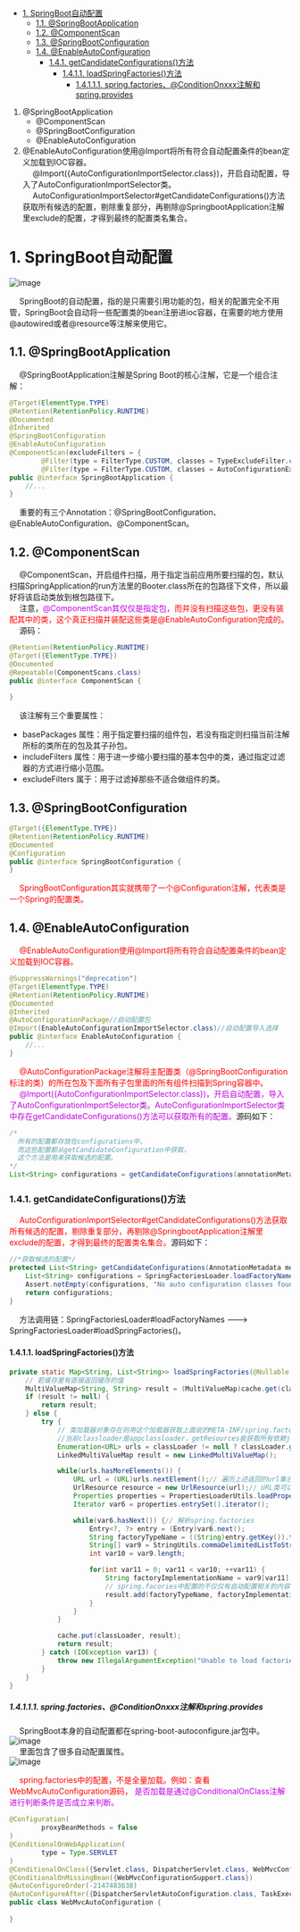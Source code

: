 
<!-- TOC -->

- [1. SpringBoot自动配置](#1-springboot自动配置)
    - [1.1. @SpringBootApplication](#11-springbootapplication)
    - [1.2. @ComponentScan](#12-componentscan)
    - [1.3. @SpringBootConfiguration](#13-springbootconfiguration)
    - [1.4. @EnableAutoConfiguration](#14-enableautoconfiguration)
        - [1.4.1. getCandidateConfigurations()方法](#141-getcandidateconfigurations方法)
            - [1.4.1.1. loadSpringFactories()方法](#1411-loadspringfactories方法)
                - [1.4.1.1.1. spring.factories、@ConditionOnxxx注解和spring.provides](#14111-springfactoriesconditiononxxx注解和springprovides)

<!-- /TOC -->

1. @SpringBootApplication  
    * @ComponentScan  
    * @SpringBootConfiguration  
    * @EnableAutoConfiguration  
2. @EnableAutoConfiguration使用@Import将所有符合自动配置条件的bean定义加载到IOC容器。   
&emsp; @Import({AutoConfigurationImportSelector.class})，开启自动配置，导入了AutoConfigurationImportSelector类。  
&emsp; AutoConfigurationImportSelector#getCandidateConfigurations()方法获取所有候选的配置，剔除重复部分，再剔除@SpringbootApplication注解里exclude的配置，才得到最终的配置类名集合。  


# 1. SpringBoot自动配置
![image](https://gitee.com/wt1814/pic-host/raw/master/images/sourceCode/springBoot/springBoot-3.png)  

&emsp; SpringBoot的自动配置，指的是只需要引用功能的包，相关的配置完全不用管，SpringBoot会自动将一些配置类的bean注册进ioc容器，在需要的地方使用@autowired或者@resource等注解来使用它。  

## 1.1. @SpringBootApplication
&emsp; @SpringBootApplication注解是Spring Boot的核心注解，它是一个组合注解：  

```java
@Target(ElementType.TYPE)
@Retention(RetentionPolicy.RUNTIME)
@Documented
@Inherited
@SpringBootConfiguration
@EnableAutoConfiguration
@ComponentScan(excludeFilters = {
        @Filter(type = FilterType.CUSTOM, classes = TypeExcludeFilter.class),
        @Filter(type = FilterType.CUSTOM, classes = AutoConfigurationExcludeFilter.class) })
public @interface SpringBootApplication {
    //...
}
```
&emsp; 重要的有三个Annotation：@SpringBootConfiguration、@EnableAutoConfiguration、@ComponentScan。 

## 1.2. @ComponentScan  
&emsp; @ComponentScan，开启组件扫描，用于指定当前应用所要扫描的包，默认扫描SpringApplication的run方法里的Booter.class所在的包路径下文件，所以最好将该启动类放到根包路径下。  
&emsp; 注意，<font color = "clime">@ComponentScan其仅仅是指定包，</font><font color = "red">而并没有扫描这些包，更没有装配其中的类，这个真正扫描并装配这些类是@EnableAutoConfiguration完成的。</font>  
&emsp; 源码：  

```java
@Retention(RetentionPolicy.RUNTIME)
@Target({ElementType.TYPE})
@Documented
@Repeatable(ComponentScans.class)
public @interface ComponentScan {
    
}
```
&emsp; 该注解有三个重要属性：  

* basePackages 属性：用于指定要扫描的组件包，若没有指定则扫描当前注解所标的类所在的包及其子孙包。  
* includeFilters 属性：用于进一步缩小要扫描的基本包中的类，通过指定过滤器的方式进行缩小范围。  
* excludeFilters 属于：用于过滤掉那些不适合做组件的类。  

## 1.3. @SpringBootConfiguration  

```java
@Target({ElementType.TYPE})
@Retention(RetentionPolicy.RUNTIME)
@Documented
@Configuration
public @interface SpringBootConfiguration {
}
```
&emsp; <font color = "red">SpringBootConfiguration其实就携带了一个@Configuration注解，代表类是一个Spring的配置类。</font>  

## 1.4. @EnableAutoConfiguration  
&emsp; <font color = "red">@EnableAutoConfiguration使用@Import将所有符合自动配置条件的bean定义加载到IOC容器。</font>  

```java
@SuppressWarnings("deprecation")
@Target(ElementType.TYPE)
@Retention(RetentionPolicy.RUNTIME)
@Documented
@Inherited
@AutoConfigurationPackage//自动配置包
@Import(EnableAutoConfigurationImportSelector.class)//自动配置导入选择
public @interface EnableAutoConfiguration {
    //...
}
```
&emsp; <font color = "red">@AutoConfigurationPackage注解将主配置类（@SpringBootConfiguration标注的类）的所在包及下面所有子包里面的所有组件扫描到Spring容器中。</font>  
&emsp; <font color = "clime">@Import({AutoConfigurationImportSelector.class})，开启自动配置，导入了AutoConfigurationImportSelector类。AutoConfigurationImportSelector类中存在getCandidateConfigurations()方法可以获取所有的配置。</font>源码如下：  

```java
/*
  所有的配置都存放在configurations中，
  而这些配置都从getCandidateConfiguration中获取，
  这个方法是用来获取候选的配置。
*/
List<String> configurations = getCandidateConfigurations(annotationMetadata, attributes);
```

### 1.4.1. getCandidateConfigurations()方法  
&emsp; <font color = "red">AutoConfigurationImportSelector#getCandidateConfigurations()方法获取所有候选的配置，剔除重复部分，再剔除@SpringbootApplication注解里exclude的配置，才得到最终的配置类名集合。</font>源码如下：  

```java
//*获取候选的配置*/
protected List<String> getCandidateConfigurations(AnnotationMetadata metadata, AnnotationAttributes attributes) {
    List<String> configurations = SpringFactoriesLoader.loadFactoryNames(this.getSpringFactoriesLoaderFactoryClass(), this.getBeanClassLoader());
    Assert.notEmpty(configurations, "No auto configuration classes found in META-INF/spring.factories. If you are using a custom packaging, make sure that file is correct.");
    return configurations;
}
```
&emsp; 方法调用链：SpringFactoriesLoader#loadFactoryNames ---> SpringFactoriesLoader#loadSpringFactories()。  

#### 1.4.1.1. loadSpringFactories()方法  

```java
private static Map<String, List<String>> loadSpringFactories(@Nullable ClassLoader classLoader) {
    // 若缓存里有直接返回缓存的值
    MultiValueMap<String, String> result = (MultiValueMap)cache.get(classLoader);
    if (result != null) {
        return result;
    } else {
        try {
            // 类加载器对象存在则用这个加载器获取上面说的META-INF/spring.factories的资源，不存在则用系统类加载器去获取
            //当前classloader是appclassloader，getResources能获取所有依赖jar里面的META-INF/spring.factories的完整路径
            Enumeration<URL> urls = classLoader != null ? classLoader.getResources("META-INF/spring.factories") : ClassLoader.getSystemResources("META-INF/spring.factories");
            LinkedMultiValueMap result = new LinkedMultiValueMap();

            while(urls.hasMoreElements()) {
                URL url = (URL)urls.nextElement();// 遍历上述返回的url集合
                UrlResource resource = new UrlResource(url);// URL类可以获取来自流，web，甚至jar包里面的资源
                Properties properties = PropertiesLoaderUtils.loadProperties(resource);
                Iterator var6 = properties.entrySet().iterator();

                while(var6.hasNext()) {// 解析spring.factories
                    Entry<?, ?> entry = (Entry)var6.next();
                    String factoryTypeName = ((String)entry.getKey()).trim();
                    String[] var9 = StringUtils.commaDelimitedListToStringArray((String)entry.getValue());
                    int var10 = var9.length;

                    for(int var11 = 0; var11 < var10; ++var11) {
                        String factoryImplementationName = var9[var11];
                        // spring.facories中配置的不仅仅有自动配置相关的内容，还有其他比如ApplicationContextInitializer等各种springboot启动的时候，初始化spring环境需要的配置,自动配置只是其中一项。这个cache也是在springboot启动阶段就赋值的
                        result.add(factoryTypeName, factoryImplementationName.trim());
                    }
                }
            }

            cache.put(classLoader, result);
            return result;
        } catch (IOException var13) {
            throw new IllegalArgumentException("Unable to load factories from location [META-INF/spring.factories]", var13);
        }
    }
}
```

##### 1.4.1.1.1. spring.factories、@ConditionOnxxx注解和spring.provides  
&emsp; SpringBoot本身的自动配置都在spring-boot-autoconfigure.jar包中。  
![image](https://gitee.com/wt1814/pic-host/raw/master/images/sourceCode/springBoot/springBoot-1.png)  
&emsp; 里面包含了很多自动配置属性。  
![image](https://gitee.com/wt1814/pic-host/raw/master/images/sourceCode/springBoot/springBoot-2.png)  

&emsp; <font color = "red">spring.factories中的配置，不是全量加载。例如：查看WebMvcAutoConfiguration源码，</font> <font color = "clime">是否加载是通过@ConditionalOnClass注解进行判断条件是否成立来判断。</font>  

```java
@Configuration(
        proxyBeanMethods = false
)
@ConditionalOnWebApplication(
        type = Type.SERVLET
)
@ConditionalOnClass({Servlet.class, DispatcherServlet.class, WebMvcConfigurer.class})
@ConditionalOnMissingBean({WebMvcConfigurationSupport.class})
@AutoConfigureOrder(-2147483638)
@AutoConfigureAfter({DispatcherServletAutoConfiguration.class, TaskExecutionAutoConfiguration.class, ValidationAutoConfiguration.class})
public class WebMvcAutoConfiguration {
    
}
```
